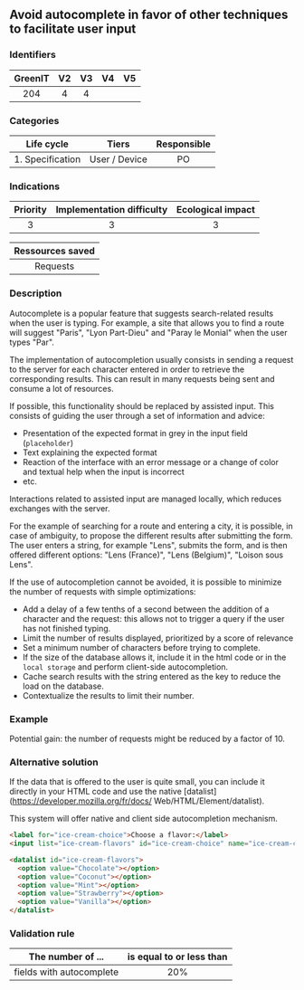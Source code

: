 ## Avoid autocomplete in favor of other techniques to facilitate user input

### Identifiers

| GreenIT | V2  | V3  | V4  | V5  |
| :-----: | :-: | :-: | :-: | :-: |
|   204   |  4  |  4  |     |     |

### Categories

|    Life cycle    |     Tiers     | Responsible |
| :--------------: | :-----------: | :---------: |
| 1. Specification | User / Device |     PO      |

### Indications

| Priority | Implementation difficulty | Ecological impact |
| :------: | :-----------------------: | :---------------: |
|    3     |             3             |         3         |

| Ressources saved |
| :--------------: |
|     Requests     |

### Description

Autocomplete is a popular feature that suggests search-related results when the user is typing.
For example, a site that allows you to find a route will suggest "Paris", "Lyon Part-Dieu" and "Paray le Monial" when the user types "Par".

The implementation of autocompletion usually consists in sending a request to the server for each character entered in order to retrieve the corresponding results.
This can result in many requests being sent and consume a lot of resources.

If possible, this functionality should be replaced by assisted input.
This consists of guiding the user through a set of information and advice:

- Presentation of the expected format in grey in the input field (`placeholder`)
- Text explaining the expected format
- Reaction of the interface with an error message or a change of color and textual help when the input is incorrect
- etc.

Interactions related to assisted input are managed locally, which reduces exchanges with the server.

For the example of searching for a route and entering a city, it is possible, in case of ambiguity, to propose
the different results after submitting the form. The user enters a string, for example "Lens",
submits the form, and is then offered different options: "Lens (France)", "Lens (Belgium)",
"Loison sous Lens".

If the use of autocompletion cannot be avoided, it is possible to minimize the number of requests with simple optimizations:

- Add a delay of a few tenths of a second between the addition of a character and the request: this allows not to trigger a query if the user has not finished typing.
- Limit the number of results displayed, prioritized by a score of relevance
- Set a minimum number of characters before trying to complete.
- If the size of the database allows it, include it in the html code or in the `local storage` and perform client-side autocompletion.
- Cache search results with the string entered as the key to reduce the load on the database.
- Contextualize the results to limit their number.

### Example

Potential gain: the number of requests might be reduced by a factor of 10.

### Alternative solution

If the data that is offered to the user is quite small, you can include it directly in your HTML code and use
the native [datalist](https://developer.mozilla.org/fr/docs/ Web/HTML/Element/datalist).

This system will offer native and client side autocompletion mechanism.

```html
<label for="ice-cream-choice">Choose a flavor:</label>
<input list="ice-cream-flavors" id="ice-cream-choice" name="ice-cream-choice" />

<datalist id="ice-cream-flavors">
  <option value="Chocolate"></option>
  <option value="Coconut"></option>
  <option value="Mint"></option>
  <option value="Strawberry"></option>
  <option value="Vanilla"></option>
</datalist>
```

### Validation rule

| The number of ...        | is equal to or less than |
| ------------------------ | :----------------------: |
| fields with autocomplete |           20%            |
